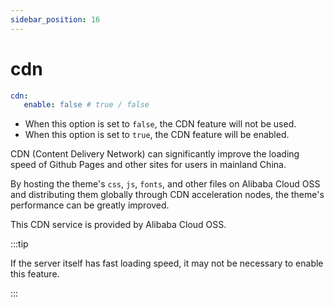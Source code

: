 ```yaml
---
sidebar_position: 16
---
```



# cdn

````yaml
cdn:
   enable: false # true / false
````



- When this option is set to `false`, the CDN feature will not be used.
- When this option is set to `true`, the CDN feature will be enabled.

CDN (Content Delivery Network) can significantly improve the loading speed of Github Pages and other sites for users in mainland China.

By hosting the theme's `css`, `js`, `fonts`, and other files on Alibaba Cloud OSS and distributing them globally through CDN acceleration nodes, the theme's performance can be greatly improved.

This CDN service is provided by Alibaba Cloud OSS.

:::tip

If the server itself has fast loading speed, it may not be necessary to enable this feature.

:::
